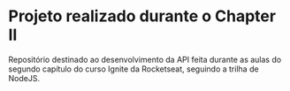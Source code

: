 # Projeto realizado durante o Chapter II

Repositório destinado ao desenvolvimento da API feita durante as aulas do segundo capítulo do curso Ignite da Rocketseat, seguindo a trilha de NodeJS.
